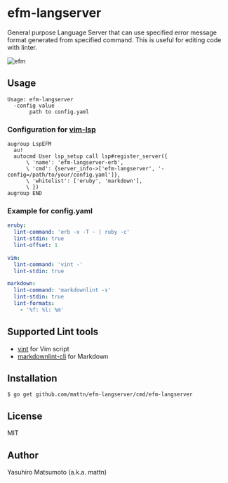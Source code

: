 # efm-langserver

General purpose Language Server that can use specified error message format
generated from specified command. This is useful for editing code with linter.

![efm](https://raw.githubusercontent.com/mattn/efm-langserver/master/screenshot.png)

## Usage

```text
Usage: efm-langserver
  -config value
       path to config.yaml
```

### Configuration for [vim-lsp](https://github.com/prabirshrestha/vim-lsp/)

```vim
augroup LspEFM
  au!
  autocmd User lsp_setup call lsp#register_server({
      \ 'name': 'efm-langserver-erb',
      \ 'cmd': {server_info->['efm-langserver', '-config=/path/to/your/config.yaml']},
      \ 'whitelist': ['eruby', 'markdown'],
      \ })
augroup END
```

### Example for config.yaml

```yaml
eruby:
  lint-command: 'erb -x -T - | ruby -c'
  lint-stdin: true
  lint-offset: 1

vim:
  lint-command: 'vint -'
  lint-stdin: true

markdown:
  lint-command: 'markdownlint -s'
  lint-stdin: true
  lint-formats:
    - '%f: %l: %m'
```

## Supported Lint tools

* [vint](https://github.com/Kuniwak/vint) for Vim script
* [markdownlint-cli](https://github.com/igorshubovych/markdownlint-cli) for Markdown

## Installation

```console
$ go get github.com/mattn/efm-langserver/cmd/efm-langserver
```

## License

MIT

## Author

Yasuhiro Matsumoto (a.k.a. mattn)
